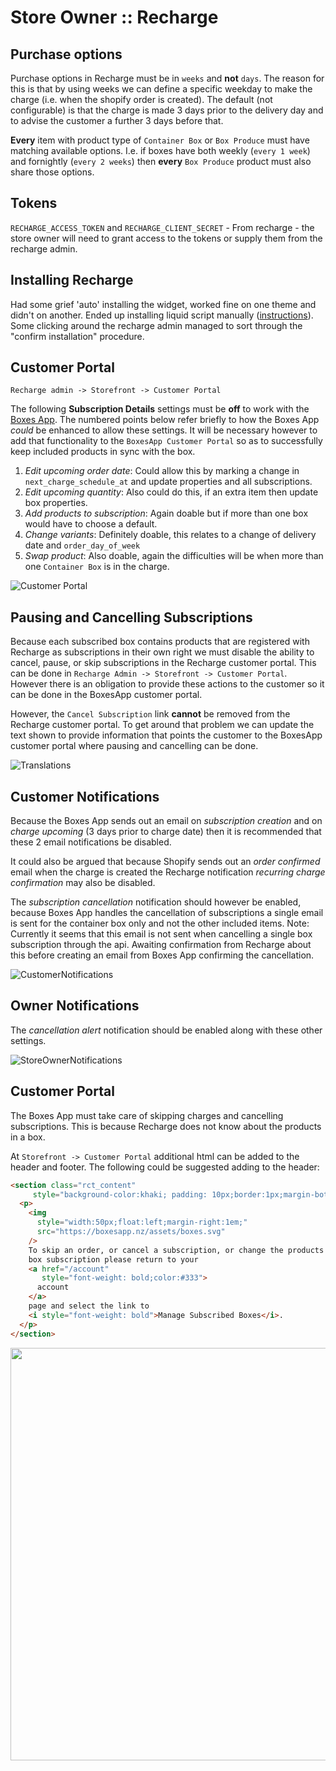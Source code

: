 # Store Owner :: Recharge

## Purchase options

Purchase options in Recharge must be in `weeks` and **not** `days`. The reason
for this is that by using weeks we can define a specific weekday to make the charge
(i.e. when the shopify order is created). The default (not configurable) is
that the charge is made 3 days prior to the delivery day and to advise the
customer a further 3 days before that.

**Every** item with product type of `Container Box` or `Box Produce` must have
matching available options. I.e. if boxes have both weekly (``every 1 week``) and fornightly
(``every 2 weeks``) then **every** `Box Produce` product must also share those options.

## Tokens

`RECHARGE_ACCESS_TOKEN` and `RECHARGE_CLIENT_SECRET` - From recharge - the store owner will need to grant
access to the tokens or supply them from the recharge admin.

## Installing Recharge

Had some grief 'auto' installing the widget, worked fine on one theme and
didn't on another. Ended up installing liquid script manually ([instructions](https://support.rechargepayments.com/hc/en-us/articles/360008830653-Installing-the-Recharge-Checkout-on-Shopify-integration-manually)). Some clicking
around the recharge admin managed to sort through the "confirm installation"
procedure.

## Customer Portal

```
Recharge admin -> Storefront -> Customer Portal
```

The following **Subscription Details** settings must be **off** to work with the [Boxes
App](http://boxesapp.nz). The numbered points below refer briefly to how the Boxes App *could*
be enhanced to allow these settings. It will be necessary however to add that
functionality to the `BoxesApp Customer Portal` so as to successfully keep
included products in sync with the box.

1. *Edit upcoming order date*:
  Could allow this by marking a change in `next_charge_schedule_at` and update properties and all subscriptions.
2. *Edit upcoming quantity*:
  Also could do this, if an extra item then update box properties.
3. *Add products to subscription*:
  Again doable but if more than one box would have to choose a default.
4. *Change variants*:
  Definitely doable, this relates to a change of delivery date and `order_day_of_week`
5. *Swap product*:
  Also doable, again the difficulties will be when more than one `Container Box` is in the charge.

![Customer Portal](CustomerPortal.png)

## Pausing and Cancelling Subscriptions

Because each subscribed box contains products that are registered with Recharge
as subscriptions in their own right we must disable the ability to cancel,
pause, or skip subscriptions in the Recharge customer portal. This can be done
in `Recharge Admin -> Storefront -> Customer Portal`. However there is an
obligation to provide these actions to the customer so it can be done in the
BoxesApp customer portal.

However, the `Cancel Subscription` link **cannot** be removed from the Recharge
customer portal. To get around that problem we can update the text shown to
provide information that points the customer to the BoxesApp customer portal
where pausing and cancelling can be done.

![Translations](Translations.png)

## Customer Notifications

Because the Boxes App sends out an email on *subscription creation* and on
*charge upcoming* (3 days prior to charge date) then it is recommended that these 2 email
notifications be disabled.

It could also be argued that because Shopify sends out an *order confirmed*
email when the charge is created the Recharge notification *recurring charge
confirmation* may also be disabled.

The *subscription cancellation* notification should however be enabled, because
Boxes App handles the cancellation of subscriptions a single email is sent for
the container box only and not the other included items. Note: Currently it
seems that this email is not sent when cancelling a single box subscription
through the api. Awaiting confirmation from Recharge about this before creating
an email from Boxes App confirming the cancellation.

![CustomerNotifications](CustomerNotifications.png)

## Owner Notifications

The *cancellation alert* notification should be enabled along with these other settings.

![StoreOwnerNotifications](StoreOwnerNotifications.png)

## Customer Portal

The Boxes App must take care of skipping charges and cancelling subscriptions.
This is because Recharge does not know about the products in a box.

At `Storefront -> Customer Portal` additional html can be added to the header
and footer. The following could be suggested adding to the header:


```html
<section class="rct_content"
     style="background-color:khaki; padding: 10px;border:1px;margin-bottom:1em">
  <p>
    <img 
      style="width:50px;float:left;margin-right:1em;"
      src="https://boxesapp.nz/assets/boxes.svg"
    />
    To skip an order, or cancel a subscription, or change the products in your
    box subscription please return to your
    <a href="/account" 
       style="font-weight: bold;color:#333">
      account
    </a>
    page and select the link to
    <i style="font-weight: bold">Manage Subscribed Boxes</i>.
  </p>
</section>
``` 

<img src="CustomerPortalHeader.png" width="660" />


